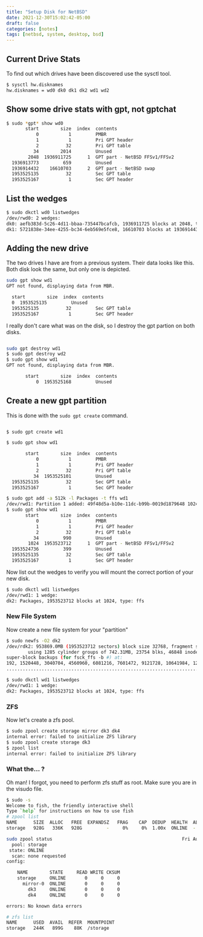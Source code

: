 ```yaml
---
title: "Setup Disk for NetBSD"
date: 2021-12-30T15:02:42-05:00
draft: false
categories: [notes]
tags: [netbsd, system, desktop, bsd]
---
```



## Current Drive Stats

To find out which drives have been discovered use the sysctl tool.


```bash
$ sysctl hw.disknames               
hw.disknames = wd0 dk0 dk1 dk2 wd1 wd2
```

## Show some drive stats with gpt, not gptchat

```bash
$ sudo *gpt* show wd0
       start        size  index  contents
           0           1         PMBR
           1           1         Pri GPT header
           2          32         Pri GPT table
          34        2014         Unused
        2048  1936911725      1  GPT part - NetBSD FFSv1/FFSv2
  1936913773         659         Unused
  1936914432    16610703      2  GPT part - NetBSD swap
  1953525135          32         Sec GPT table
  1953525167           1         Sec GPT header
```

## List the wedges

```bash
$ sudo dkctl wd0 listwedges
/dev/rwd0: 2 wedges:
dk0: aefb383d-5c26-4d11-bbaa-735447bcafcb, 1936911725 blocks at 2048, type: ffs
dk1: 5721838e-34ee-4255-bc34-6eb569e5fce8, 16610703 blocks at 1936914432, type: swap
```

## Adding the new drive

The two drives I have are from a previous system. Their data looks like this. Both disk look the same, but only one is depicted.

```bash
sudo gpt show wd1
GPT not found, displaying data from MBR.

  start        size  index  contents
  0  1953525135         Unused
  1953525135          32         Sec GPT table
  1953525167           1         Sec GPT header

```
I really don't care what was on the disk, so I destroy the gpt partion on both disks.

```bash

sudo gpt destroy wd1
$ sudo gpt destroy wd2
$ sudo gpt show wd1  
GPT not found, displaying data from MBR.

       start        size  index  contents
           0  1953525168         Unused
```

## Create a new gpt partition

This is done with the `sudo gpt create` command.

```bash

$ sudo gpt create wd1

$ sudo gpt show wd1

       start        size  index  contents
           0           1         PMBR
           1           1         Pri GPT header
           2          32         Pri GPT table
          34  1953525101         Unused
  1953525135          32         Sec GPT table
  1953525167           1         Sec GPT header
```


```bash
$ sudo gpt add -a 512k -l Packages -t ffs wd1
/dev/rwd1: Partition 1 added: 49f48d5a-b10e-11dc-b99b-0019d1879648 1024 1953523712
$ sudo gpt show wd1
       start        size  index  contents
           0           1         PMBR
           1           1         Pri GPT header
           2          32         Pri GPT table
          34         990         Unused
        1024  1953523712      1  GPT part - NetBSD FFSv1/FFSv2
  1953524736         399         Unused
  1953525135          32         Sec GPT table
  1953525167           1         Sec GPT header
```

Now list out the wedges to verify you will mount the correct portion of your new disk.

```bash
$ sudo dkctl wd1 listwedges
/dev/rwd1: 1 wedge:
dk2: Packages, 1953523712 blocks at 1024, type: ffs
```

### New File System

Now create a new file system for your "partition"

```bash
$ sudo newfs -O2 dk2
/dev/rdk2: 953869.0MB (1953523712 sectors) block size 32768, fragment size 4096
        using 1285 cylinder groups of 742.31MB, 23754 blks, 46848 inodes.
super-block backups (for fsck_ffs -b #) at:
192, 1520448, 3040704, 4560960, 6081216, 7601472, 9121728, 10641984, 12162240, 13682496,
.................................................................................................

$ sudo dkctl wd1 listwedges
/dev/rwd1: 1 wedge:
dk2: Packages, 1953523712 blocks at 1024, type: ffs
```

### ZFS

Now let's create a zfs pool.

```bash
$ sudo zpool create storage mirror dk3 dk4 
internal error: failed to initialize ZFS library
$ sudo zpool create storage dk3
$ zpool list
internal error: failed to initialize ZFS library
```

### What the... ?

Oh man! I forgot, you need to perform zfs stuff as root. Make sure you are in the visudo file.

```bash
$ sudo -s
Welcome to fish, the friendly interactive shell
Type `help` for instructions on how to use fish
# zpool list
NAME      SIZE  ALLOC   FREE  EXPANDSZ   FRAG    CAP  DEDUP  HEALTH  ALTROOT
storage   928G   336K   928G         -     0%     0%  1.00x  ONLINE  -

sudo zpool status                                                Fri Aug  9 20:29:24 2024
  pool: storage
 state: ONLINE
  scan: none requested
config:

	NAME        STATE     READ WRITE CKSUM
	storage     ONLINE       0     0     0
	  mirror-0  ONLINE       0     0     0
	    dk3     ONLINE       0     0     0
	    dk4     ONLINE       0     0     0

errors: No known data errors

# zfs list
NAME      USED  AVAIL  REFER  MOUNTPOINT
storage   244K   899G    88K  /storage
```
